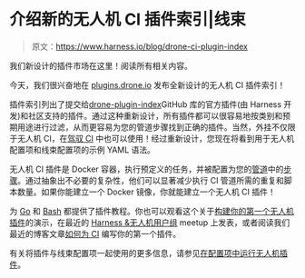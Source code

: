 # 介绍新的无人机 CI 插件索引|线束

> 原文：<https://www.harness.io/blog/drone-ci-plugin-index>

我们新设计的插件市场在这里！阅读所有相关内容。

今天，我们很兴奋地在 [plugins.drone.io](https://plugins.drone.io) 发布全新设计的无人机 CI 插件索引！

插件索引列出了提交给[drone-plugin-index](https://github.com/drone/drone-plugin-index)GitHub 库的官方插件(由 Harness 开发)和社区支持的插件。通过这种重新设计，所有插件都可以很容易地按类别和预期用途进行过滤，从而更容易为您的管道步骤找到正确的插件。当然，外挂不仅限于无人机 CI，在[驾驭 CI](https://harness.io/products/continuous-integration) 中也可以使用！经过重新设计，您现在将看到用于无人机配置项和线束配置项的示例 YAML 语法。

无人机 CI 插件是 Docker 容器，执行预定义的任务，并被配置为您的[管道](https://docs.drone.io/pipeline/overview/)中的[步骤](https://docs.drone.io/pipeline/docker/syntax/steps/)。通过抽象出不必要的复杂性，他们可以显著减少执行 CI 管道所需的重复和脚本数量。如果你能建立一个 Docker 镜像，你就能建立一个无人机 CI 插件！

为 [Go](https://docs.drone.io/plugins/tutorials/golang/) 和 [Bash](https://docs.drone.io/plugins/tutorials/bash/) 都提供了插件教程。你也可以观看这个关于[构建你的第一个无人机插件](https://youtu.be/JJgkX9ZYPpY)的演示，在最近的 [Harness &无人机用户组](https://www.meetup.com/harness/) meetup 上发表，或者阅读我们最近的博客文章[如何为 CI](https://harness.io/blog/continuous-integration/write-first-plugin-for-cie/) 编写你的第一个插件。

有关将插件与线束配置项一起使用的更多信息，请参见[在配置项中运行无人机插件](https://ngdocs.harness.io/article/fjagoj8mez-run-a-drone-plugin-in-ci)。